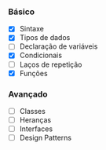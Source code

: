 ### Básico
- [x] Sintaxe
- [x] Tipos de dados
- [ ] Declaração de variáveis
- [x] Condicionais
- [ ] Laços de repetição
- [x] Funções

### Avançado
- [ ] Classes
- [ ] Heranças
- [ ] Interfaces
- [ ] Design Patterns